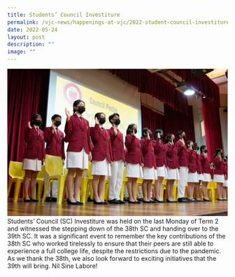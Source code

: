 ```yaml
---
title: Students’ Council Investiture
permalink: /vjc-news/happenings-at-vjc/2022-student-council-investiture/
date: 2022-05-24
layout: post
description: ""
image: ""
---
```


![](/images/Happening%20at%20VJC/2022%2013%20SC%20Invest.jpg)
Students’ Council (SC) Investiture was held on the last Monday of Term 2 and witnessed the stepping down of the 38th SC and handing over to the 39th SC. It was a significant event to remember the key contributions of the 38th SC who worked tirelessly to ensure that their peers are still able to experience a full college life, despite the restrictions due to the pandemic. As we thank the 38th, we also look forward to exciting initiatives that the 39th will bring. Nil Sine Labore!